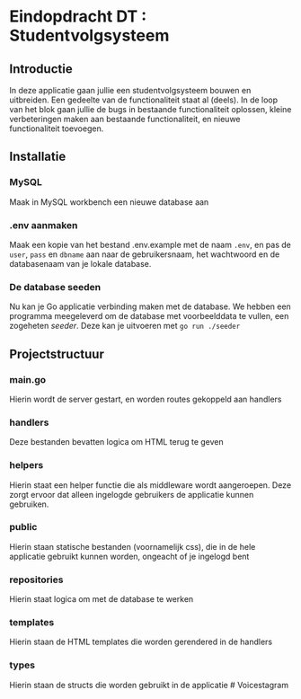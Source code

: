 # Eindopdracht DT : Studentvolgsysteem

## Introductie
In deze applicatie gaan jullie een studentvolgsysteem bouwen en uitbreiden. Een gedeelte van de functionaliteit staat al (deels). In de loop van het blok gaan jullie de bugs in bestaande functionaliteit oplossen, kleine verbeteringen maken aan bestaande functionaliteit, en nieuwe functionaliteit toevoegen.

## Installatie
### MySQL
Maak in MySQL workbench een nieuwe database aan

### .env aanmaken
Maak een kopie van het bestand .env.example met de naam `.env`, en pas de `user`, `pass` en `dbname` aan naar de gebruikersnaam, het wachtwoord en de databasenaam van je lokale database.

### De database seeden
Nu kan je Go applicatie verbinding maken met de database. We hebben een programma meegeleverd om de database met voorbeelddata te vullen, een zogeheten *seeder*. Deze kan je uitvoeren met `go run ./seeder`

## Projectstructuur
### main.go
Hierin wordt de server gestart, en worden routes gekoppeld aan handlers

### handlers
Deze bestanden bevatten logica om HTML terug te geven

### helpers
Hierin staat een helper functie die als middleware wordt aangeroepen. Deze zorgt ervoor dat alleen ingelogde gebruikers de applicatie kunnen gebruiken.

### public
Hierin staan statische bestanden (voornamelijk css), die in de hele applicatie gebruikt kunnen worden, ongeacht of je ingelogd bent

### repositories
Hierin staat logica om met de database te werken

### templates
Hierin staan de HTML templates die worden gerendered in de handlers

### types
Hierin staan de structs die worden gebruikt in de applicatie
#   V o i c e s t a g r a m  
 